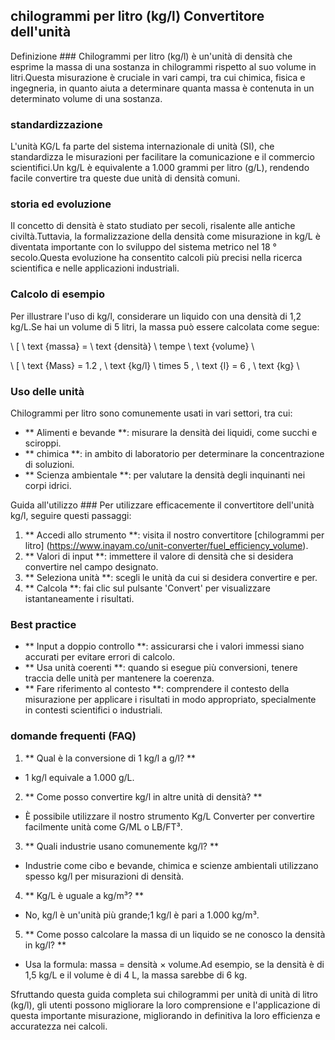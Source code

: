 ## chilogrammi per litro (kg/l) Convertitore dell'unità

Definizione ###
Chilogrammi per litro (kg/l) è un'unità di densità che esprime la massa di una sostanza in chilogrammi rispetto al suo volume in litri.Questa misurazione è cruciale in vari campi, tra cui chimica, fisica e ingegneria, in quanto aiuta a determinare quanta massa è contenuta in un determinato volume di una sostanza.

### standardizzazione
L'unità KG/L fa parte del sistema internazionale di unità (SI), che standardizza le misurazioni per facilitare la comunicazione e il commercio scientifici.Un kg/L è equivalente a 1.000 grammi per litro (g/L), rendendo facile convertire tra queste due unità di densità comuni.

### storia ed evoluzione
Il concetto di densità è stato studiato per secoli, risalente alle antiche civiltà.Tuttavia, la formalizzazione della densità come misurazione in kg/L è diventata importante con lo sviluppo del sistema metrico nel 18 ° secolo.Questa evoluzione ha consentito calcoli più precisi nella ricerca scientifica e nelle applicazioni industriali.

### Calcolo di esempio
Per illustrare l'uso di kg/l, considerare un liquido con una densità di 1,2 kg/L.Se hai un volume di 5 litri, la massa può essere calcolata come segue:

\ [
\ text {massa} = \ text {densità} \ tempe \ text {volume}
\

\ [
\ text {Mass} = 1.2 \, \ text {kg/l} \ times 5 \, \ text {l} = 6 \, \ text {kg}
\

### Uso delle unità
Chilogrammi per litro sono comunemente usati in vari settori, tra cui:
- ** Alimenti e bevande **: misurare la densità dei liquidi, come succhi e sciroppi.
- ** chimica **: in ambito di laboratorio per determinare la concentrazione di soluzioni.
- ** Scienza ambientale **: per valutare la densità degli inquinanti nei corpi idrici.

Guida all'utilizzo ###
Per utilizzare efficacemente il convertitore dell'unità kg/l, seguire questi passaggi:
1. ** Accedi allo strumento **: visita il nostro convertitore [chilogrammi per litro] (https://www.inayam.co/unit-converter/fuel_efficiency_volume).
2. ** Valori di input **: immettere il valore di densità che si desidera convertire nel campo designato.
3. ** Seleziona unità **: scegli le unità da cui si desidera convertire e per.
4. ** Calcola **: fai clic sul pulsante 'Convert' per visualizzare istantaneamente i risultati.

### Best practice
- ** Input a doppio controllo **: assicurarsi che i valori immessi siano accurati per evitare errori di calcolo.
- ** Usa unità coerenti **: quando si esegue più conversioni, tenere traccia delle unità per mantenere la coerenza.
- ** Fare riferimento al contesto **: comprendere il contesto della misurazione per applicare i risultati in modo appropriato, specialmente in contesti scientifici o industriali.

### domande frequenti (FAQ)

1. ** Qual è la conversione di 1 kg/l a g/l? **
- 1 kg/l equivale a 1.000 g/L.

2. ** Come posso convertire kg/l in altre unità di densità? **
- È possibile utilizzare il nostro strumento Kg/L Converter per convertire facilmente unità come G/ML o LB/FT³.

3. ** Quali industrie usano comunemente kg/l? **
- Industrie come cibo e bevande, chimica e scienze ambientali utilizzano spesso kg/l per misurazioni di densità.

4. ** Kg/L è uguale a kg/m³? **
- No, kg/l è un'unità più grande;1 kg/l è pari a 1.000 kg/m³.

5. ** Come posso calcolare la massa di un liquido se ne conosco la densità in kg/l? **
- Usa la formula: massa = densità × volume.Ad esempio, se la densità è di 1,5 kg/L e il volume è di 4 L, la massa sarebbe di 6 kg.

Sfruttando questa guida completa sui chilogrammi per unità di unità di litro (kg/l), gli utenti possono migliorare la loro comprensione e l'applicazione di questa importante misurazione, migliorando in definitiva la loro efficienza e accuratezza nei calcoli.